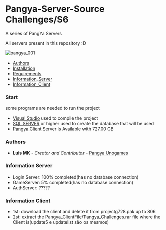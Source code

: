 # Pangya-Server-Source Challenges/S6
A series of PangYa Servers


All servers present in this repository :D

![pangya_001](https://cdn.discordapp.com/attachments/765719041687420950/773644592926425088/unknown.png)

- [Authors](#authors)
- [Installation](#installation)
- [Requirements](#start)
- [Information_Server](#information-server)
- [Information_Client](#information-client)


### Start
some programs are needed to run the project

* [Visual Studio](https://visualstudio.microsoft.com/pt-br/) used to compile the project
* [SQL SERVER](https://www.microsoft.com/pt-br/sql-server/sql-server-downloads) or higher used to create the database that will be used
* [Pangya Client](https://www.mediafire.com/file/7f7eufs1buuzski/PangYa_Setup_GB.R7.806.Inst.exe/file) Server Is Available with 727.00 GB

### Authors

* **Luis MK** - *Creator and Contributor* - [Pangya Unogames](https://github.com/luismk)

### Information Server
* Login Server: 100% completed(has no database connection)
* GameServer: 5% completed(has no database connection)
* AuthServer: ?????

### Information Client
* 1st: download the client and delete it from projectg728.pak up to 806
* 2st: extract the Pangya_ClientFile/Pangya_Challenges.rar file where the Client is(update5 e updatelist são os mesmos)

